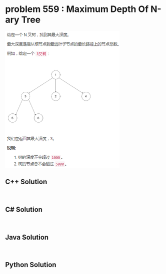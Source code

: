 
# problem 559 : Maximum Depth Of N-ary Tree

<img src="https://github.com/Peefy/PeefyLeetCode/blob/master/doc/501-600/559.MaximumDepthOfN-aryTree/problem.png"/>

## C++ Solution

```c++



```

## C# Solution

```csharp



```

## Java Solution

```java



```

## Python Solution

```python



```





